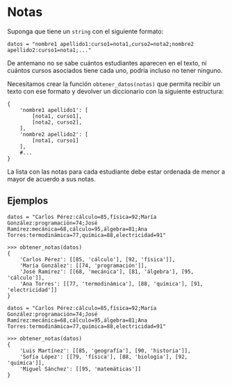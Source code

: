 # Notas

Suponga que tiene un `string` con el siguiente formato:

```
datos = "nombre1 apellido1:curso1=nota1,curso2=nota2;nombre2 apellido2:curso1=nota1;..."
```

De antemano no se sabe cuántos estudiantes aparecen en el texto, ni cuántos cursos asociados tiene cada uno, podría incluso no tener ninguno.

Necesitamos crear la función `obtener_datos(notas)` que permita recibir un texto con ese formato y devolver un diccionario con la siguiente estructura:

```
{
    'nombre1 apellido1': [
        [nota1, curso1],
        [nota2, curso2],
    ],
    'nombre2 apellido2': [
        [nota1, curso1]
    ],
    #...
}
```

La lista con las notas para cada estudiante debe estar ordenada de menor a mayor de acuerdo a sus notas.

## Ejemplos

```
datos = "Carlos Pérez:cálculo=85,física=92;María González:programación=74;José Ramírez:mecánica=68,cálculo=95,álgebra=81;Ana Torres:termodinámica=77,química=88,electricidad=91"

>>> obtener_notas(datos)
{
    'Carlos Pérez': [[85, 'cálculo'], [92, 'física']], 
    'María González': [[74, 'programación']], 
    'José Ramírez': [[68, 'mecánica'], [81, 'álgebra'], [95, 'cálculo']], 
    'Ana Torres': [[77, 'termodinámica'], [88, 'química'], [91, 'electricidad']]
}
```

```
datos = "Carlos Pérez:cálculo=85,física=92;María González:programación=74;José Ramírez:mecánica=68,cálculo=95,álgebra=81;Ana Torres:termodinámica=77,química=88,electricidad=91"

>>> obtener_notas(datos)
{
    'Luis Martínez': [[85, 'geografía'], [90, 'historia']], 
    'Sofía López': [[79, 'física'], [88, 'biología'], [92, 'química']], 
    'Miguel Sánchez': [[95, 'matemáticas']]
}
```


